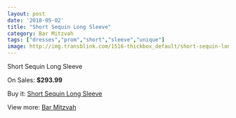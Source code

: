 ```yaml
---
layout: post
date: '2018-05-02'
title: "Short Sequin Long Sleeve"
category: Bar Mitzvah
tags: ["dresses","prom","short","sleeve","unique"]
image: http://img.transblink.com/1516-thickbox_default/short-sequin-long-sleeve.jpg
---
```

Short Sequin Long Sleeve

On Sales: **$293.99**
<a href="https://www.transblink.com/en/bar-mitzvah/468-short-sequin-long-sleeve.html"><amp-img layout="responsive" width="600" height="600" src="//img.transblink.com/1516-thickbox_default/short-sequin-long-sleeve.jpg" alt="Short Sequin Long Sleeve 0" /></a>
<a href="https://www.transblink.com/en/bar-mitzvah/468-short-sequin-long-sleeve.html"><amp-img layout="responsive" width="600" height="600" src="//img.transblink.com/1518-thickbox_default/short-sequin-long-sleeve.jpg" alt="Short Sequin Long Sleeve 1" /></a>
<a href="https://www.transblink.com/en/bar-mitzvah/468-short-sequin-long-sleeve.html"><amp-img layout="responsive" width="600" height="600" src="//img.transblink.com/1517-thickbox_default/short-sequin-long-sleeve.jpg" alt="Short Sequin Long Sleeve 2" /></a>

Buy it: [Short Sequin Long Sleeve](https://www.transblink.com/en/bar-mitzvah/468-short-sequin-long-sleeve.html "Short Sequin Long Sleeve")

View more: [Bar Mitzvah](https://www.transblink.com/en/2-bar-mitzvah "Bar Mitzvah")